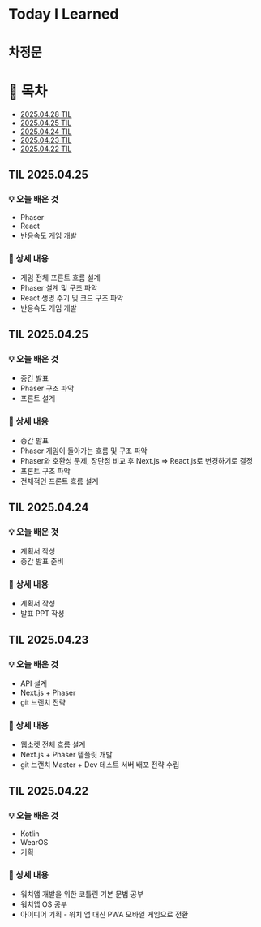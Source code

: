 # Today I Learned

# `차정문`

# 📌 목차

- [2025.04.28 TIL](#til-20250428)
- [2025.04.25 TIL](#til-20250425)
- [2025.04.24 TIL](#til-20250424)
- [2025.04.23 TIL](#til-20250423)
- [2025.04.22 TIL](#til-20250422)


## TIL 2025.04.25

### 💡 오늘 배운 것
- Phaser
- React
- 반응속도 게임 개발

### 📝 상세 내용
- 게임 전체 프론트 흐름 설계
- Phaser 설계 및 구조 파악
- React 생명 주기 및 코드 구조 파악
- 반응속도 게임 개발


## TIL 2025.04.25

### 💡 오늘 배운 것
- 중간 발표
- Phaser 구조 파악
- 프론트 설계

### 📝 상세 내용
- 중간 발표
- Phaser 게임이 돌아가는 흐름 및 구조 파악
- Phaser와 호환성 문제, 장단점 비교 후 Next.js => React.js로 변경하기로 결정
- 프론트 구조 파악
- 전체적인 프론트 흐름 설계

## TIL 2025.04.24

### 💡 오늘 배운 것
- 계획서 작성
- 중간 발표 준비

### 📝 상세 내용
- 계획서 작성
- 발표 PPT 작성

## TIL 2025.04.23

### 💡 오늘 배운 것
- API 설계
- Next.js + Phaser
- git 브랜치 전략

### 📝 상세 내용
- 웹소켓 전체 흐름 설계
- Next.js + Phaser 템플릿 개발
- git 브랜치 Master + Dev 테스트 서버 배포 전략 수립

## TIL 2025.04.22

### 💡 오늘 배운 것
- Kotlin
- WearOS
- 기획

### 📝 상세 내용
- 워치앱 개발을 위한 코틀린 기본 문법 공부
- 워치앱 OS 공부
- 아이디어 기획 - 워치 앱 대신 PWA 모바일 게임으로 전환
